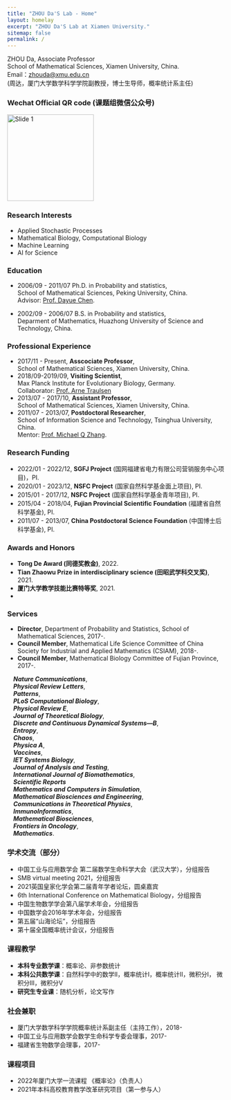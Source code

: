 ```yaml
---
title: "ZHOU Da'S Lab - Home"
layout: homelay
excerpt: "ZHOU Da'S Lab at Xiamen University."
sitemap: false
permalink: /
---
```


ZHOU Da, Associate Professor   
School of Mathematical Sciences, Xiamen University, China.   
Email：zhouda@xmu.edu.cn	 
(周达，厦门大学数学科学学院副教授，博士生导师，概率统计系主任)  


### Wechat Official QR code (课题组微信公众号)
<img src="{{ site.url }}{{ site.baseurl }}/images/qrcode_wechat.jpg" alt="Slide 1" width="200" height="200" />

### Research Interests  
- Applied Stochastic Processes
- Mathematical Biology, Computational Biology  
- Machine Learning  
- AI for Science

### Education	
- 2006/09 - 2011/07 Ph.D. in Probability and statistics,  
  School of Mathematical Sciences, Peking University, China.  
  Advisor: [Prof. Dayue Chen](https://www.math.pku.edu.cn/teachers/dayue/indexE.htm). 

- 2002/09 - 2006/07 B.S. in Probability and statistics,  
  Deparment of Mathematics, Huazhong University of Science and Technology, China.

### Professional Experience 	
- 2017/11 - Present, **Asscociate Professor**,  
  School of Mathematical Sciences, Xiamen University, China.  
- 2018/09-2019/09, **Visiting Scientist**,  
  Max Planck Institute for Evolutionary Biology, Germany.  
  Collaborator: [Prof. Arne Traulsen](http://www.evolbio.mpg.de/~traulsen)
- 2013/07 - 2017/10, **Assistant Professor**,  
  School of Mathematical Sciences, Xiamen University, China. 
- 2011/07 - 2013/07, **Postdoctoral Researcher**,  
  School of Information Science and Technology, Tsinghua University, China.  
  Mentor: [Prof. Michael Q Zhang](https://labs.utdallas.edu/zhanglab/).
	

### Research Funding 
- 2022/01 - 2022/12, **SGFJ Project** (国网福建省电力有限公司营销服务中心项目)，PI.  
- 2020/01 - 2023/12, **NSFC Project** (国家自然科学基金面上项目), PI.  
- 2015/01 - 2017/12, **NSFC Project** (国家自然科学基金青年项目), PI.
- 2015/04 - 2018/04, **Fujian Provincial Scientific Foundation** (福建省自然科学基金), PI.
- 2011/07 - 2013/07, **China Postdoctoral Science Foundation** (中国博士后科学基金), PI. 

### Awards and Honors  
- **Tong De Award (同德奖教金)**, 2022.
- **Tian Zhaowu Prize in interdisciplinary science (田昭武学科交叉奖)**, 2021.  
- **厦门大学教学技能比赛特等奖**, 2021.
- 


### Services  
- **Director**, Department of Probability and Statistics, School of Mathematical Sciences, 2017-.
- **Council Member**, Mathematical Life Science Committee of China Society for Industrial and Applied Mathematics (CSIAM), 2018-.
- **Council Member**, Mathematical Biology Committee of Fujian Province, 2017-.

&emsp;***Nature Communications***,  
&emsp;***Physical Review Letters***,  
&emsp;***Patterns***,  
&emsp;***PLoS Computational Biology***,  
&emsp;***Physical Review E***,  
&emsp;***Journal of Theoretical Biology***,  
&emsp;***Discrete and Continuous Dynamical Systems—B***,  
&emsp;***Entropy***,  
&emsp;***Chaos***,  
&emsp;***Physica A***,  
&emsp;***Vaccines***,  
&emsp;***IET Systems Biology***,  
&emsp;***Journal of Analysis and Testing***,  
&emsp;***International Journal of Biomathematics***,  
&emsp;***Scientific Reports***  
&emsp;***Mathematics and Computers in Simulation***,  
&emsp;***Mathematical Biosciences and Engineering***,  
&emsp;***Communications in Theoretical Physics***,  
&emsp;***ImmunoInformatics***,  
&emsp;***Mathematical Biosciences***,  
&emsp;***Frontiers in Oncology***,  
&emsp;***Mathematics***.  

### 学术交流（部分）
- 中国工业与应用数学会 第二届数学生命科学大会（武汉大学），分组报告
- SMB virtual meeting 2021，分组报告
- 2021英国皇家化学会第二届青年学者论坛，圆桌嘉宾
- 6th International Conference on Mathematical Biology，分组报告
- 中国生物数学学会第八届学术年会，分组报告
- 中国数学会2016年学术年会，分组报告
- 第五届“山海论坛”，分组报告
- 第十届全国概率统计会议，分组报告

### 课程教学
- **本科专业数学课**：概率论、非参数统计
- **本科公共数学课**：自然科学中的数学II，概率统计I，概率统计II，微积分I，
微积分III，微积分V
- **研究生专业课**：随机分析，论文写作

### 社会兼职
- 厦门大学数学科学学院概率统计系副主任（主持工作），2018-
- 中国工业与应用数学会数学生命科学专委会理事，2017-
- 福建省生物数学会理事，2017- 

### 课程项目
- 2022年厦门大学一流课程 《概率论》（负责人）
- 2021年本科高校教育教学改革研究项目（第一参与人）
